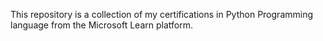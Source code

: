 This repository is a collection of my certifications in Python Programming language from the Microsoft Learn platform.
